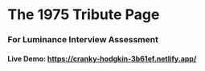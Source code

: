 # The 1975 Tribute Page 
### For Luminance Interview Assessment

#### Live Demo: https://cranky-hodgkin-3b61ef.netlify.app/

